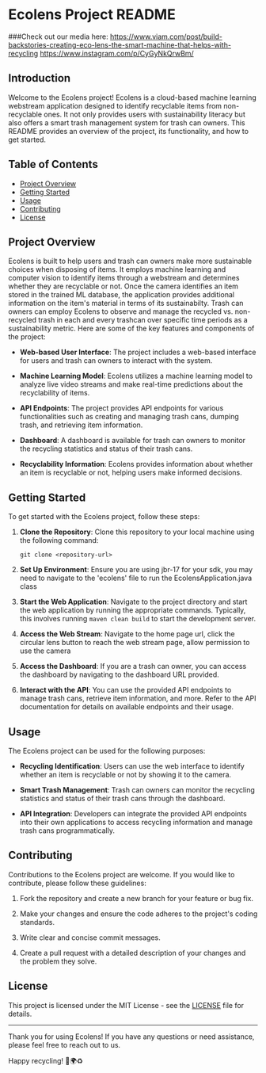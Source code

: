 # Ecolens Project README
###Check out our media here:
https://www.viam.com/post/build-backstories-creating-eco-lens-the-smart-machine-that-helps-with-recycling
https://www.instagram.com/p/CyGyNkQrwBm/

## Introduction

Welcome to the Ecolens project! Ecolens is a cloud-based machine learning webstream application designed to identify recyclable items from non-recyclable ones.
It not only provides users with sustainability literacy but also offers a smart trash management system for trash can owners. 
This README provides an overview of the project, its functionality, and how to get started.

## Table of Contents

- [Project Overview](#project-overview)
- [Getting Started](#getting-started)
- [Usage](#usage)
- [Contributing](#contributing)
- [License](#license)

## Project Overview

Ecolens is built to help users and trash can owners make more sustainable choices when disposing of items. 
It employs machine learning and computer vision to identify items through a webstream and determines whether they are recyclable or not. 
Once the camera identifies an item stored in the trained ML database, the application provides additional information on the item's material in terms of its sustainabilty.
Trash can owners can employ Ecolens to observe and manage the recycled vs. non-recycled trash in each and every trashcan over specific time periods as a sustainability metric.
Here are some of the key features and components of the project:

- **Web-based User Interface**: The project includes a web-based interface for users and trash can owners to interact with the system.

- **Machine Learning Model**: Ecolens utilizes a machine learning model to analyze live video streams and make real-time predictions about the recyclability of items.

- **API Endpoints**: The project provides API endpoints for various functionalities such as creating and managing trash cans, dumping trash, and retrieving item information.

- **Dashboard**: A dashboard is available for trash can owners to monitor the recycling statistics and status of their trash cans.

- **Recyclability Information**: Ecolens provides information about whether an item is recyclable or not, helping users make informed decisions.

## Getting Started

To get started with the Ecolens project, follow these steps:

1. **Clone the Repository**: Clone this repository to your local machine using the following command:

   ```
   git clone <repository-url>
   ```

2. **Set Up Environment**: Ensure you are using jbr-17 for your sdk, you may need to navigate to the 'ecolens' file to run the EcolensApplication.java class

3. **Start the Web Application**: Navigate to the project directory and start the web application by running the appropriate commands. Typically, this involves running `maven clean build` to start the development server.

4. **Access the Web Stream**: Navigate to the home page url, click the circular lens button to reach the web stream page, allow permission to use the camera

5. **Access the Dashboard**: If you are a trash can owner, you can access the dashboard by navigating to the dashboard URL provided.

6. **Interact with the API**: You can use the provided API endpoints to manage trash cans, retrieve item information, and more. Refer to the API documentation for details on available endpoints and their usage.

## Usage

The Ecolens project can be used for the following purposes:

- **Recycling Identification**: Users can use the web interface to identify whether an item is recyclable or not by showing it to the camera.

- **Smart Trash Management**: Trash can owners can monitor the recycling statistics and status of their trash cans through the dashboard.

- **API Integration**: Developers can integrate the provided API endpoints into their own applications to access recycling information and manage trash cans programmatically.

## Contributing

Contributions to the Ecolens project are welcome. If you would like to contribute, please follow these guidelines:

1. Fork the repository and create a new branch for your feature or bug fix.

2. Make your changes and ensure the code adheres to the project's coding standards.

3. Write clear and concise commit messages.

4. Create a pull request with a detailed description of your changes and the problem they solve.

## License

This project is licensed under the MIT License - see the [LICENSE](LICENSE) file for details.

---

Thank you for using Ecolens! If you have any questions or need assistance, please feel free to reach out to us.

Happy recycling! 🌿🌍♻️
